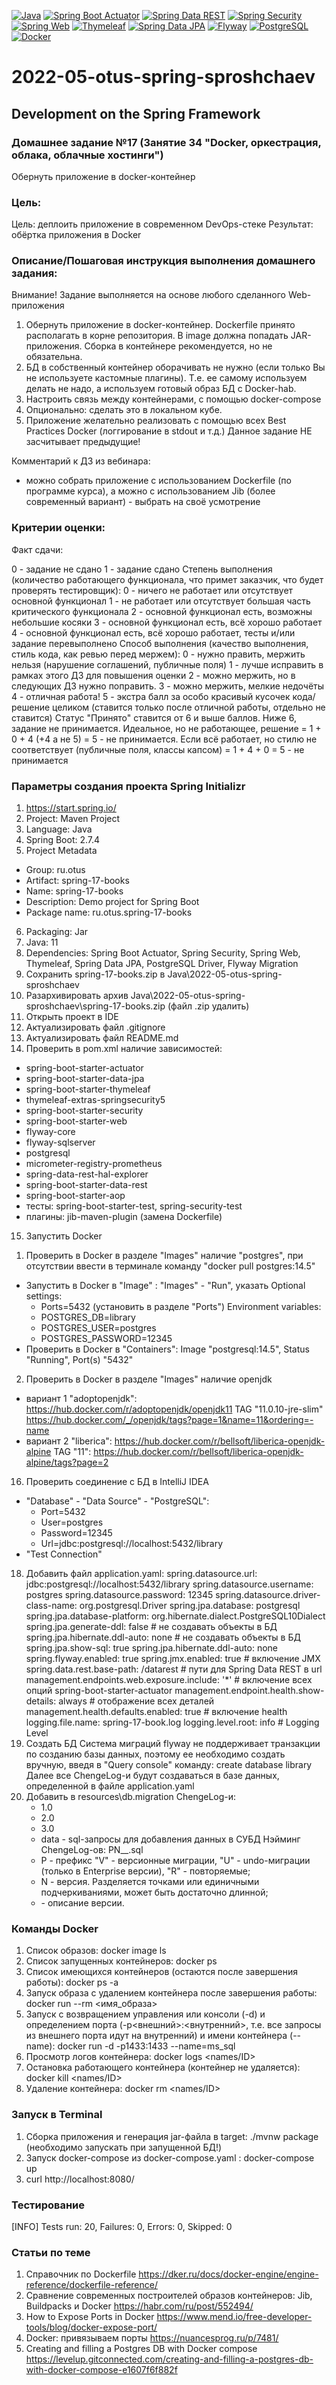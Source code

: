 [![Java](https://img.shields.io/badge/Java-E43222??style=for-the-badge&logo=java&logoColor=FFFFFF)](https://java.com/)
[![Spring Boot Actuator](https://img.shields.io/badge/Spring_Boot_Actuator-FFFFFF??style=for-the-badge&logo=Spring)](https://spring.io/guides/gs/actuator-service/)
[![Spring Data REST](https://img.shields.io/badge/Spring_Data_REST-FFFFFF??style=for-the-badge&logo=Spring)](https://spring.io/projects/spring-data-rest)
[![Spring Security](https://img.shields.io/badge/Spring_Security-FFFFFF??style=for-the-badge&logo=Spring)](https://spring.io/projects/spring-security/)
[![Spring Web](https://img.shields.io/badge/Spring_Web-FFFFFF??style=for-the-badge&logo=Spring)](https://spring.io/guides/gs/serving-web-content/)
[![Thymeleaf](https://img.shields.io/badge/Thymeleaf-FFFFFF??style=for-the-badge&logo=Thymeleaf&logoColor=025B10)](https://www.thymeleaf.org/)
[![Spring Data JPA](https://img.shields.io/badge/Spring_Data_JPA-FFFFFF??style=for-the-badge&logo=Spring)](https://spring.io/projects/spring-data-jpa)
[![Flyway](https://img.shields.io/badge/Flyway-FFFFFF??style=for-the-badge&logo=Flyway&logoColor=CC0100)](https://flywaydb.org/)
[![PostgreSQL](https://img.shields.io/badge/PostgreSQL-3E6389??style=for-the-badge&logo=PostgreSQL&logoColor=FFFFFF)](https://www.postgresql.org/)
[![Docker](https://img.shields.io/badge/Docker-0E2B62??style=for-the-badge&logo=Docker&logoColor=FFFFFF)](https://www.docker.com/)

# 2022-05-otus-spring-sproshchaev
Development on the Spring Framework
-----------------------------------
### Домашнее задание №17 (Занятие 34 "Docker, оркестрация, облака, облачные хостинги")
Обернуть приложение в docker-контейнер

### Цель: 
Цель: деплоить приложение в современном DevOps-стеке
Результат: обёртка приложения в Docker

### Описание/Пошаговая инструкция выполнения домашнего задания:
Внимание! Задание выполняется на основе любого сделанного Web-приложения

1. Обернуть приложение в docker-контейнер. Dockerfile принято располагать в корне репозитория. В image должна попадать 
JAR-приложения. Сборка в контейнере рекомендуется, но не обязательна.
2. БД в собственный контейнер оборачивать не нужно (если только Вы не используете кастомные плагины). Т.е. ее самому 
используем делать не надо, а используем готовый образ БД с Docker-hab.
3. Настроить связь между контейнерами, с помощью docker-compose
4. Опционально: сделать это в локальном кубе.
5. Приложение желательно реализовать с помощью всех Best Practices Docker (логгирование в stdout и т.д.)
Данное задание НЕ засчитывает предыдущие!

Комментарий к ДЗ из вебинара:
- можно собрать приложение с использованием Dockerfile (по программе курса), а можно с использованием Jib (более 
современный вариант) - выбрать на своё усмотрение

### Критерии оценки:
Факт сдачи:

0 - задание не сдано
1 - задание сдано
Степень выполнения (количество работающего функционала, что примет заказчик, что будет проверять тестировщик):
0 - ничего не работает или отсутствует основной функционал
1 - не работает или отсутствует большая часть критического функционала
2 - основной функционал есть, возможны небольшие косяки
3 - основной функционал есть, всё хорошо работает
4 - основной функционал есть, всё хорошо работает, тесты и/или задание перевыполнено
Способ выполнения (качество выполнения, стиль кода, как ревью перед мержем):
0 - нужно править, мержить нельзя (нарушение соглашений, публичные поля)
1 - лучше исправить в рамках этого ДЗ для повышения оценки
2 - можно мержить, но в следующих ДЗ нужно поправить.
3 - можно мержить, мелкие недочёты
4 - отличная работа!
5 - экстра балл за особо красивый кусочек кода/решение целиком (ставится только после отличной работы, отдельно не ставится)
Статус "Принято" ставится от 6 и выше баллов.
Ниже 6, задание не принимается.
Идеальное, но не работающее, решение = 1 + 0 + 4 (+4 а не 5) = 5 - не принимается.
Если всё работает, но стилю не соответствует (публичные поля, классы капсом) = 1 + 4 + 0 = 5 - не принимается

### Параметры создания проекта Spring Initializr
1. https://start.spring.io/
2. Project: Maven Project
3. Language: Java
4. Spring Boot: 2.7.4
5. Project Metadata
  - Group: ru.otus
  - Artifact: spring-17-books
  - Name: spring-17-books
  - Description: Demo project for Spring Boot
  - Package name: ru.otus.spring-17-books
6. Packaging: Jar
7. Java: 11
8. Dependencies: Spring Boot Actuator, Spring Security, Spring Web, Thymeleaf, Spring Data JPA, PostgreSQL Driver, 
Flyway Migration
9. Сохранить spring-17-books.zip в Java\2022-05-otus-spring-sproshchaev
10. Разархивировать архив Java\2022-05-otus-spring-sproshchaev\spring-17-books.zip (файл .zip удалить)
11. Открыть проект в IDE
12. Актуализировать файл .gitignore
13. Актуализировать файл README.md
14. Проверить в pom.xml наличие зависимостей: 
  - spring-boot-starter-actuator
  - spring-boot-starter-data-jpa 
  - spring-boot-starter-thymeleaf 
  - thymeleaf-extras-springsecurity5  
  - spring-boot-starter-security 
  - spring-boot-starter-web
  - flyway-core  
  - flyway-sqlserver  
  - postgresql 
  - micrometer-registry-prometheus
  - spring-data-rest-hal-explorer
  - spring-boot-starter-data-rest
  - spring-boot-starter-aop
  - тесты: spring-boot-starter-test, spring-security-test
  - плагины: jib-maven-plugin (замена Dockerfile)
15. Запустить Docker

1) Проверить в Docker в разделе "Images" наличие "postgres", при отсутствии ввести в терминале команду "docker pull postgres:14.5"
  - Запустить в Docker в "Image" : "Images" - "Run", указать Optional settings:
    - Ports=5432 (установить в разделе "Ports")
    Environment variables:
    - POSTGRES_DB=library
    - POSTGRES_USER=postgres
    - POSTGRES_PASSWORD=12345
  - Проверить в Docker в "Containers": Image "postgresql:14.5", Status "Running", Port(s) "5432"

  2) Проверить в Docker в разделе "Images" наличие openjdk
  - вариант 1 "adoptopenjdk": https://hub.docker.com/r/adoptopenjdk/openjdk11 
               TAG "11.0.10-jre-slim" https://hub.docker.com/_/openjdk/tags?page=1&name=11&ordering=-name 
  - вариант 2 "liberica": https://hub.docker.com/r/bellsoft/liberica-openjdk-alpine
               TAG "11": https://hub.docker.com/r/bellsoft/liberica-openjdk-alpine/tags?page=2
16. Проверить соединение с БД в IntelliJ IDEA
- "Database" - "Data Source" - "PostgreSQL":
    - Port=5432
    - User=postgres
    - Password=12345
    - Url=jdbc:postgresql://localhost:5432/library
- "Test Connection"
18. Добавить файл application.yaml:
    spring.datasource.url: jdbc:postgresql://localhost:5432/library
    spring.datasource.username: postgres
    spring.datasource.password: 12345
    spring.datasource.driver-class-name: org.postgresql.Driver
    spring.jpa.database: postgresql
    spring.jpa.database-platform: org.hibernate.dialect.PostgreSQL10Dialect
    spring.jpa.generate-ddl: false       # не создавать объекты в БД
    spring.jpa.hibernate.ddl-auto: none  # не создавать объекты в БД
    spring.jpa.show-sql: true
    spring.jpa.hibernate.ddl-auto: none
    spring.flyway.enabled: true
    spring.jmx.enabled: true # включение JMX
    spring.data.rest.base-path: /datarest # пути для Spring Data REST в url
    management.endpoints.web.exposure.include: '*' # включение всех опций spring-boot-starter-actuator
    management.endpoint.health.show-details: always # отображение всех деталей
    management.health.defaults.enabled: true # включение health
    logging.file.name: spring-17-book.log
    logging.level.root: info # Logging Level
18. Создать БД
    Система миграций flyway не поддерживает транзакции по созданию базы данных, поэтому ее необходимо создать вручную, 
    введя в "Query console" команду: create database library
    Далее все ChengeLog-и будут создаваться в базе данных, определенной в файле application.yaml
19. Добавить в resources\db.migration ChengeLog-и:
      - 1.0 
      - 2.0
      - 3.0
      - data - sql-запросы для добавления данных в СУБД
    Нэйминг ChengeLog-ов: PN__<Description>.sql
      - P - префикс "V" - версионные миграции, "U" - undo-миграции (только в Enterprise версии), "R" - повторяемые;
      - N - версия. Разделяется точками или единичными подчеркиваниями, может быть достаточно длинной;
      - <Description> - описание версии.
    
### Команды Docker
1) Список образов:                                                  docker image ls
2) Список запущенных контейнеров:                                   docker ps
3) Список имеющихся контейнеров (остаются после завершения работы): docker ps -a
4) Запуск образа с удалением контейнера после завершения работы:    docker run --rm <имя_образа> 
5) Запуск с возвращением управления или консоли (-d) и определением порта (-p<внешний>:<внутренний>, т.е. все запросы 
из внешнего порта идут на внутренний) и имени контейнера (--name):  docker run -d -p1433:1433 --name=ms_sql                                                
6) Просмотр логов контейнера:                                       docker logs <names/ID>
7) Остановка работающего контейнера (контейнер не удаляется):       docker kill <names/ID>
8) Удаление контейнера:                                             docker rm <names/ID>

### Запуск в Terminal
1) Сборка приложения и генерация jar-файла в target: ./mvnw package (необходимо запускать при запущенной БД!)
2) Запуск docker-compose из docker-compose.yaml    : docker-compose up
3) curl http://localhost:8080/

### Тестирование

[INFO] Tests run: 20, Failures: 0, Errors: 0, Skipped: 0

### Статьи по теме
1. Справочник по Dockerfile https://dker.ru/docs/docker-engine/engine-reference/dockerfile-reference/
2. Сравнение современных построителей образов контейнеров: Jib, Buildpacks и Docker https://habr.com/ru/post/552494/
3. How to Expose Ports in Docker https://www.mend.io/free-developer-tools/blog/docker-expose-port/
4. Docker: привязываем порты https://nuancesprog.ru/p/7481/
5. Creating and filling a Postgres DB with Docker compose https://levelup.gitconnected.com/creating-and-filling-a-postgres-db-with-docker-compose-e1607f6f882f